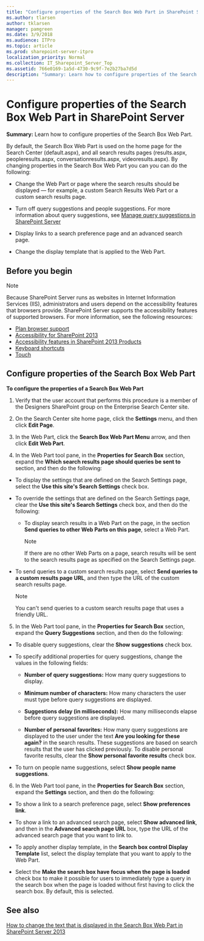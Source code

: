 ```yaml
---
title: "Configure properties of the Search Box Web Part in SharePoint Server"
ms.author: tlarsen
author: tklarsen
manager: pamgreen
ms.date: 3/9/2018
ms.audience: ITPro
ms.topic: article
ms.prod: sharepoint-server-itpro
localization_priority: Normal
ms.collection: IT_Sharepoint_Server_Top
ms.assetid: 766e0169-1a5d-4730-9c9f-7e2b27ba7d5d
description: "Summary: Learn how to configure properties of the Search Box Web Part."
---
```


# Configure properties of the Search Box Web Part in SharePoint Server

 **Summary:** Learn how to configure properties of the Search Box Web Part. 
  
By default, the Search Box Web Part is used on the home page for the Search Center (default.aspx), and all search results pages (results.aspx, peopleresults.aspx, conversationresults.aspx, videoresults.aspx). By changing properties in the Search Box Web Part you can you can do the following:
  
- Change the Web Part or page where the search results should be displayed — for example, a custom Search Results Web Part or a custom search results page.
    
- Turn off query suggestions and people suggestions. For more information about query suggestions, see [Manage query suggestions in SharePoint Server](manage-query-suggestions.md)
    
- Display links to a search preference page and an advanced search page.
    
- Change the display template that is applied to the Web Part.
    
## Before you begin
<a name="begin"> </a>

> [!NOTE]
> Because SharePoint Server runs as websites in Internet Information Services (IIS), administrators and users depend on the accessibility features that browsers provide. SharePoint Server supports the accessibility features of supported browsers. For more information, see the following resources: 
>- [Plan browser support](https://go.microsoft.com/fwlink/p/?LinkId=246502)
>- [Accessibility for SharePoint 2013](http://technet.microsoft.com/library/94ad4316-1077-400a-b17e-a2085a5a7312%28Office.14%29.aspx)
>- [Accessibility features in SharePoint 2013 Products](https://go.microsoft.com/fwlink/p/?LinkId=246501)
>- [Keyboard shortcuts](https://go.microsoft.com/fwlink/p/?LinkID=246504)
>- [Touch](https://go.microsoft.com/fwlink/p/?LinkId=246506)
    
## Configure properties of the Search Box Web Part
<a name="begin"> </a>

 **To configure the properties of a Search Box Web Part**
  
1. Verify that the user account that performs this procedure is a member of the Designers SharePoint group on the Enterprise Search Center site.
    
2. On the Search Center site home page, click the **Settings** menu, and then click **Edit Page**.
    
3. In the Web Part, click the **Search Box Web Part Menu** arrow, and then click **Edit Web Part**.
    
4. In the Web Part tool pane, in the **Properties for Search Box** section, expand the **Which search results page should queries be sent to** section, and then do the following: 
    
  - To display the settings that are defined on the Search Settings page, select the **Use this site's Search Settings** check box. 
    
  - To override the settings that are defined on the Search Settings page, clear the **Use this site's Search Settings** check box, and then do the following: 
    
    - To display search results in a Web Part on the page, in the section **Send queries to other Web Parts on this page**, select a Web Part.
    
      > [!NOTE]
      > If there are no other Web Parts on a page, search results will be sent to the search results page as specified on the Search Settings page. 
  
  - To send queries to a custom search results page, select **Send queries to a custom results page URL**, and then type the URL of the custom search results page.
    
    > [!NOTE]
    > You can't send queries to a custom search results page that uses a friendly URL. 
  
5. In the Web Part tool pane, in the **Properties for Search Box** section, expand the **Query Suggestions** section, and then do the following: 
    
  - To disable query suggestions, clear the **Show suggestions** check box. 
    
  - To specify additional properties for query suggestions, change the values in the following fields:
    
    - **Number of query suggestions:** How many query suggestions to display. 
    
    - **Minimum number of characters:** How many characters the user must type before query suggestions are displayed. 
    
    - **Suggestions delay (in milliseconds):** How many milliseconds elapse before query suggestions are displayed. 
    
    - **Number of personal favorites:** How many query suggestions are displayed to the user under the text **Are you looking for these again?** in the search results. These suggestions are based on search results that the user has clicked previously. To disable personal favorite results, clear the **Show personal favorite results** check box. 
    
  - To turn on people name suggestions, select **Show people name suggestions**.
    
6. In the Web Part tool pane, in the **Properties for Search Box** section, expand the **Settings** section, and then do the following: 
    
  - To show a link to a search preference page, select **Show preferences link**.
    
  - To show a link to an advanced search page, select **Show advanced link**, and then in the **Advanced search page URL** box, type the URL of the advanced search page that you want to link to. 
    
  - To apply another display template, in the **Search box control Display Template** list, select the display template that you want to apply to the Web Part. 
    
  - Select the **Make the search box have focus when the page is loaded** check box to make it possible for users to immediately type a query in the search box when the page is loaded without first having to click the search box. By default, this is selected. 
    
## See also
<a name="begin"> </a>

[How to change the text that is displayed in the Search Box Web Part in SharePoint Server 2013](https://blogs.technet.com/b/tothesharepoint/archive/2013/09/19/how-to-change-the-text-that-is-displayed-in-the-search-box-web-part-in-sharepoint-server-2013.aspx)

